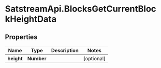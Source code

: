 # SatstreamApi.BlocksGetCurrentBlockHeightData

## Properties
Name | Type | Description | Notes
------------ | ------------- | ------------- | -------------
**height** | **Number** |  | [optional] 


